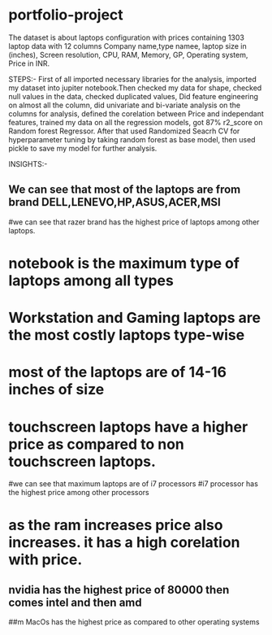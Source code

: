 # portfolio-project

The dataset is about laptops configuration with prices containing 1303 laptop data with 12 columns Company name,type namee, laptop size in (inches), Screen resolution, CPU, RAM, Memory, GP, Operating system, Price in INR.

STEPS:- First of all imported necessary libraries for the analysis, imported my dataset into jupiter notebook.Then checked my data for shape, checked null values in the data, checked duplicated values, Did feature engineering on almost all the column, did univariate and bi-variate analysis on the columns for analysis, defined the corelation between Price and independant features, trained my data on all the regression models, got 87% r2_score on Random forest Regressor.  After that used Randomized Seacrh CV for hyperparameter tuning by taking random forest as base model, then used pickle to save my model for further analysis.

INSIGHTS:-
## We can see that most of the laptops are from brand DELL,LENEVO,HP,ASUS,ACER,MSI
#we can see that razer brand has the highest price of laptops among other laptops.
# notebook is the maximum type of laptops among all types
# Workstation and Gaming laptops are the most costly laptops type-wise
# most of the laptops are of 14-16 inches of size
# touchscreen laptops have a higher price as compared to non touchscreen laptops.
#we can see that maximum laptops are  of i7 processors
#i7 processor has the highest price among other processors 
# as the ram increases price also increases. it has a high corelation with price.
## nvidia has the highest price of 80000 then comes intel and then amd
##m MacOs has the highest price as compared to other operating systems
